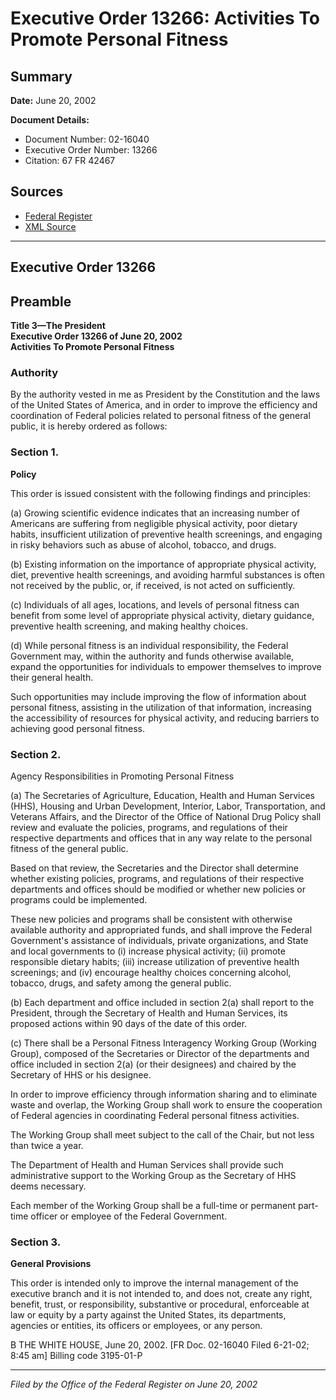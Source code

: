 # Executive Order 13266: Activities To Promote Personal Fitness

## Summary

**Date:** June 20, 2002

**Document Details:**
- Document Number: 02-16040
- Executive Order Number: 13266
- Citation: 67 FR 42467

## Sources
- [Federal Register](https://www.federalregister.gov/documents/2002/06/24/02-16040/activities-to-promote-personal-fitness)
- [XML Source](https://www.federalregister.gov/documents/full_text/xml/2002/06/24/02-16040.xml)

---

## Executive Order 13266

## Preamble

**Title 3—The President**  
**Executive Order 13266 of June 20, 2002**  
**Activities To Promote Personal Fitness**

### Authority

By the authority vested in me as President by the Constitution and the laws of the United States of America, and in order to improve the efficiency and coordination of Federal policies related to personal fitness of the general public, it is hereby ordered as follows:
### Section 1.

**Policy**

This order is issued consistent with the following findings and principles:

(a) Growing scientific evidence indicates that an increasing number of Americans are suffering from negligible physical activity, poor dietary habits, insufficient utilization of preventive health screenings, and engaging in risky behaviors such as abuse of alcohol, tobacco, and drugs.

(b) Existing information on the importance of appropriate physical activity, diet, preventive health screenings, and avoiding harmful substances is often not received by the public, or, if received, is not acted on sufficiently.

(c) Individuals of all ages, locations, and levels of personal fitness can benefit from some level of appropriate physical activity, dietary guidance, preventive health screening, and making healthy choices.

(d) While personal fitness is an individual responsibility, the Federal Government may, within the authority and funds otherwise available, expand the opportunities for individuals to empower themselves to improve their general health.

Such opportunities may include improving the flow of information about personal fitness, assisting in the utilization of that information, increasing the accessibility of resources for physical activity, and reducing barriers to achieving good personal fitness.
### Section 2.

Agency Responsibilities in Promoting Personal Fitness

(a) The Secretaries of Agriculture, Education, Health and Human Services (HHS), Housing and Urban Development, Interior, Labor, Transportation, and Veterans Affairs, and the Director of the Office of National Drug Policy shall review and evaluate the policies, programs, and regulations of their respective departments and offices that in any way relate to the personal fitness of the general public.

Based on that review, the Secretaries and the Director shall determine whether existing policies, programs, and regulations of their respective departments and offices should be modified or whether new policies or programs could be implemented.

These new policies and programs shall be consistent with otherwise available authority and appropriated funds, and shall improve the Federal Government's assistance of individuals, private organizations, and State and local governments to (i) increase physical activity; (ii) promote responsible dietary habits; (iii) increase utilization of preventive health screenings; and (iv) encourage healthy choices concerning alcohol, tobacco, drugs, and safety among the general public.

(b) Each department and office included in section 2(a) shall report to the President, through the Secretary of Health and Human Services, its proposed actions within 90 days of the date of this order.

(c) There shall be a Personal Fitness Interagency Working Group (Working Group), composed of the Secretaries or Director of the departments and office included in section 2(a) (or their designees) and chaired by the Secretary of HHS or his designee.

In order to improve efficiency through information sharing and to eliminate waste and overlap, the Working Group shall 
work to ensure the cooperation of Federal agencies in coordinating Federal personal fitness activities.

The Working Group shall meet subject to the call of the Chair, but not less than twice a year.

The Department of Health and Human Services shall provide such administrative support to the Working Group as the Secretary of HHS deems necessary.

Each member of the Working Group shall be a full-time or permanent part-time officer or employee of the Federal Government.
### Section 3.

**General Provisions**

This order is intended only to improve the internal management of the executive branch and it is not intended to, and does not, create any right, benefit, trust, or responsibility, substantive or procedural, enforceable at law or equity by a party against the United States, its departments, agencies or entities, its officers or employees, or any person.

B
THE WHITE HOUSE,
June 20, 2002.
[FR Doc. 02-16040
Filed 6-21-02; 8:45 am]
Billing code 3195-01-P

---

*Filed by the Office of the Federal Register on June 20, 2002*

